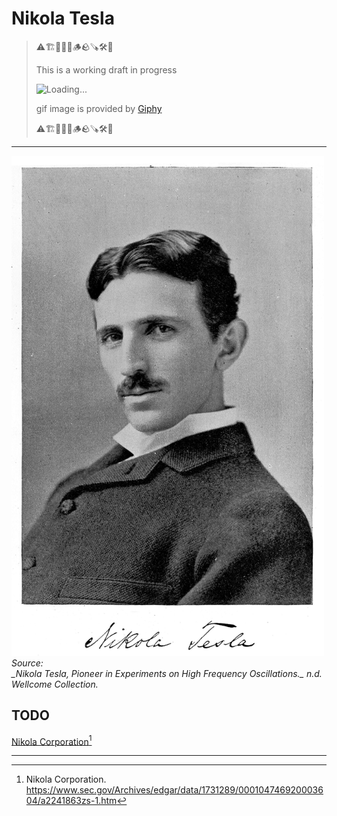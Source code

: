 # Nikola Tesla


> ⚠️🏗️🚧🦺🧱🪵🪨🪚🛠️👷
> 
> This is a working draft in progress
> 
> ![Loading...](https://media2.giphy.com/media/v1.Y2lkPTc5MGI3NjExMXVjejV3dnVjc2o5MXd3eXBvcDR1cHlzbHQ1Z2R6YjY0ZHpmdjJ6OCZlcD12MV9pbnRlcm5hbF9naWZfYnlfaWQmY3Q9Zw/hL9q5k9dk9l0wGd4e0/giphy.gif)
>
> gif image is provided by [Giphy](https://giphy.com)
> 
> ⚠️🏗️🚧🦺🧱🪵🪨🪚🛠️👷


----


<!-- ![NikolaTesla](https://jstor.org/stable/community.36635498) -->

<!-- ![NikolaTesla](https://www-jstor-org.lib-proxy.fullerton.edu/stable/community.36635498?searchText=&searchUri=%2Faction%2FdoBasicSearch%3FQuery%3DTesla%26so%3Drel&ab_segments=0%2Fbasic_search_gsv2%2Fcontrol&searchKey=&refreqid=fastly-default%3Ae65c603f1d51d0aef4bde413f13644e0&initiator=recommender) -->

<!-- Option 1:
![Nikola_Tesla](./ASSETS/Nikola_Tesla.jpg)

> Source: 
> _Nikola Tesla, Pioneer in Experiments on High Frequency Oscillations._ n.d. Wellcome Collection. https://jstor.org/stable/community.36635498. -->

<!-- Option 2 -->
<img alt="Loading…" src="./ASSETS/Nikola_Tesla.jpg" width="500" height="800"/>
<br/>
<em>Source:<br/> _Nikola Tesla, Pioneer in Experiments on High Frequency Oscillations._ n.d. Wellcome Collection. <a https://jstor.org/stable/community.36635498</a></em>



<!-- 
https://www-jstor-org.lib-proxy.fullerton.edu/stable/community.36635498?searchText=&searchUri=%2Faction%2FdoBasicSearch%3FQuery%3DTesla%26so%3Drel&ab_segments=0%2Fbasic_search_gsv2%2Fcontrol&searchKey=&refreqid=fastly-default%3Ae65c603f1d51d0aef4bde413f13644e0&initiator=recommender -->



<!-- TODO -->


<!-- 
NIKOLA COPORATION:
https://www.sec.gov/Archives/edgar/data/1731289/000104746920003604/a2241863zs-1.htm -->

## TODO
[Nikola Corporation](https://www.sec.gov/Archives/edgar/data/1731289/000104746920003604/a2241863zs-1.htm)[^Nikola]


<!-- 
Tesla compay 
https://www.sec.gov/Archives/edgar/data/1318605/000162828025003063/tsla-20241231.htm -->

----

[^Nikola]: Nikola Corporation. https://www.sec.gov/Archives/edgar/data/1731289/000104746920003604/a2241863zs-1.htm
